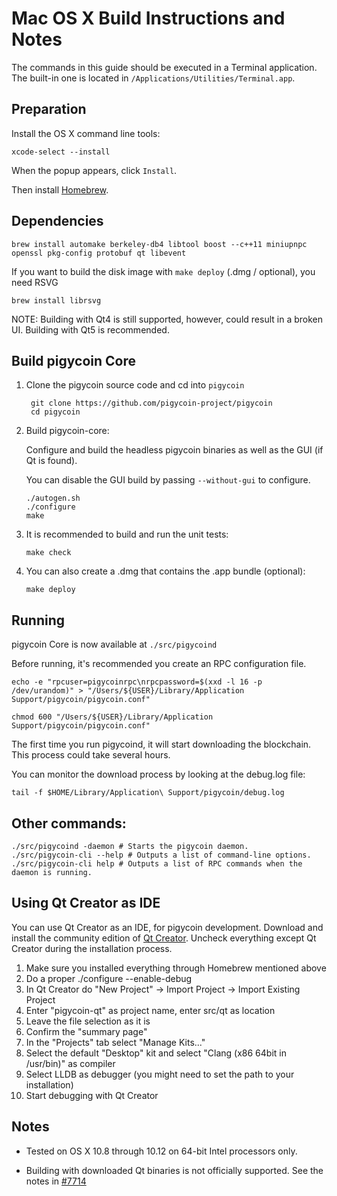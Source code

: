 Mac OS X Build Instructions and Notes
====================================
The commands in this guide should be executed in a Terminal application.
The built-in one is located in `/Applications/Utilities/Terminal.app`.

Preparation
-----------
Install the OS X command line tools:

`xcode-select --install`

When the popup appears, click `Install`.

Then install [Homebrew](https://brew.sh).

Dependencies
----------------------

    brew install automake berkeley-db4 libtool boost --c++11 miniupnpc openssl pkg-config protobuf qt libevent

If you want to build the disk image with `make deploy` (.dmg / optional), you need RSVG

    brew install librsvg

NOTE: Building with Qt4 is still supported, however, could result in a broken UI. Building with Qt5 is recommended.

Build pigycoin Core
------------------------

1. Clone the pigycoin source code and cd into `pigycoin`

        git clone https://github.com/pigycoin-project/pigycoin
        cd pigycoin

2.  Build pigycoin-core:

    Configure and build the headless pigycoin binaries as well as the GUI (if Qt is found).

    You can disable the GUI build by passing `--without-gui` to configure.

        ./autogen.sh
        ./configure
        make

3.  It is recommended to build and run the unit tests:

        make check

4.  You can also create a .dmg that contains the .app bundle (optional):

        make deploy

Running
-------

pigycoin Core is now available at `./src/pigycoind`

Before running, it's recommended you create an RPC configuration file.

    echo -e "rpcuser=pigycoinrpc\nrpcpassword=$(xxd -l 16 -p /dev/urandom)" > "/Users/${USER}/Library/Application Support/pigycoin/pigycoin.conf"

    chmod 600 "/Users/${USER}/Library/Application Support/pigycoin/pigycoin.conf"

The first time you run pigycoind, it will start downloading the blockchain. This process could take several hours.

You can monitor the download process by looking at the debug.log file:

    tail -f $HOME/Library/Application\ Support/pigycoin/debug.log

Other commands:
-------

    ./src/pigycoind -daemon # Starts the pigycoin daemon.
    ./src/pigycoin-cli --help # Outputs a list of command-line options.
    ./src/pigycoin-cli help # Outputs a list of RPC commands when the daemon is running.

Using Qt Creator as IDE
------------------------
You can use Qt Creator as an IDE, for pigycoin development.
Download and install the community edition of [Qt Creator](https://www.qt.io/download/).
Uncheck everything except Qt Creator during the installation process.

1. Make sure you installed everything through Homebrew mentioned above
2. Do a proper ./configure --enable-debug
3. In Qt Creator do "New Project" -> Import Project -> Import Existing Project
4. Enter "pigycoin-qt" as project name, enter src/qt as location
5. Leave the file selection as it is
6. Confirm the "summary page"
7. In the "Projects" tab select "Manage Kits..."
8. Select the default "Desktop" kit and select "Clang (x86 64bit in /usr/bin)" as compiler
9. Select LLDB as debugger (you might need to set the path to your installation)
10. Start debugging with Qt Creator

Notes
-----

* Tested on OS X 10.8 through 10.12 on 64-bit Intel processors only.

* Building with downloaded Qt binaries is not officially supported. See the notes in [#7714](https://github.com/bitcoin/bitcoin/issues/7714)

